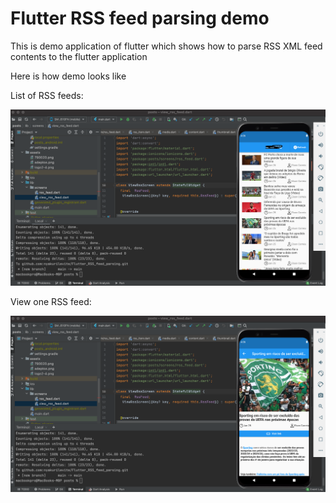 # Flutter RSS feed parsing demo

This is demo application of flutter which shows how to parse RSS XML feed contents to the flutter application

Here is how demo looks like

List of RSS feeds:

![alt text](https://github.com/nyakurilevite/Flutter_RSS_feed_parsing/blob/main/assets/Screen%20Shot%202022-01-26%20at%2010.31.01.png?raw=true)

View one RSS feed:

![alt text](https://github.com/nyakurilevite/Flutter_RSS_feed_parsing/blob/main/assets/Screen%20Shot%202022-01-26%20at%2010.32.03.png?raw=true)




